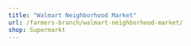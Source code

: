 ```yaml
---
title: "Walmart Neighborhood Market"
url: /farmers-branch/walmart-neighborhood-market/
shop: Supermarkt
---
```

